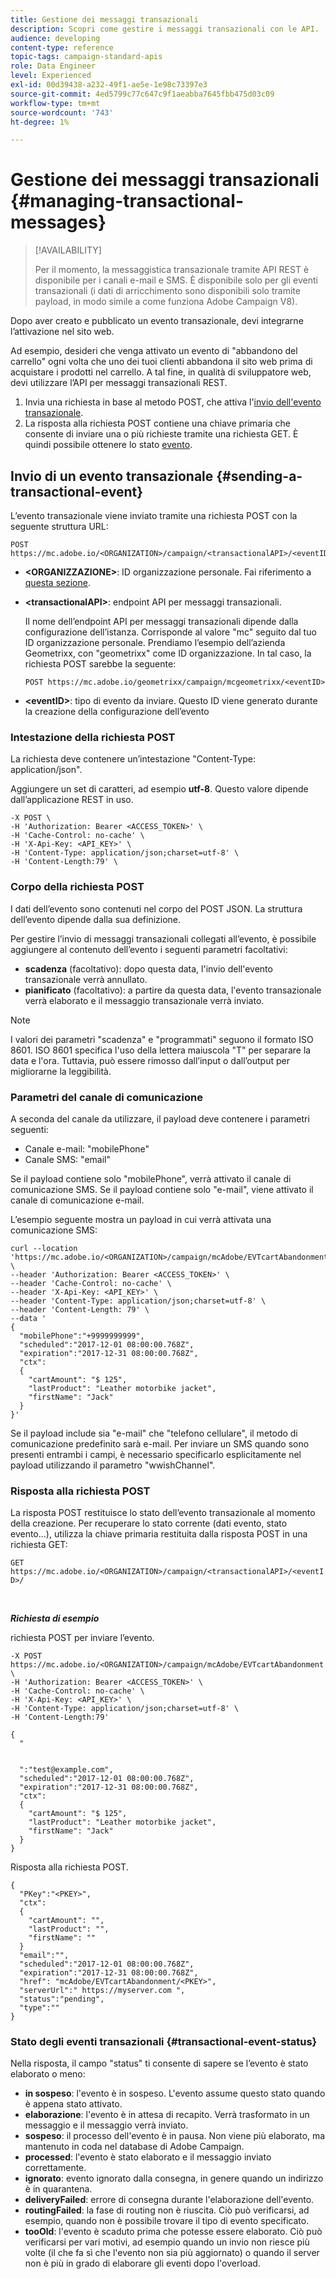 ```yaml
---
title: Gestione dei messaggi transazionali
description: Scopri come gestire i messaggi transazionali con le API.
audience: developing
content-type: reference
topic-tags: campaign-standard-apis
role: Data Engineer
level: Experienced
exl-id: 00d39438-a232-49f1-ae5e-1e98c73397e3
source-git-commit: 4ed5799c77c647c9f1aeabba7645fbb475d03c09
workflow-type: tm+mt
source-wordcount: '743'
ht-degree: 1%

---
```


# Gestione dei messaggi transazionali {#managing-transactional-messages}

>[!AVAILABILITY]
>
>Per il momento, la messaggistica transazionale tramite API REST è disponibile per i canali e-mail e SMS. È disponibile solo per gli eventi transazionali (i dati di arricchimento sono disponibili solo tramite payload, in modo simile a come funziona Adobe Campaign V8).

Dopo aver creato e pubblicato un evento transazionale, devi integrarne l’attivazione nel sito web.

Ad esempio, desideri che venga attivato un evento di &quot;abbandono del carrello&quot; ogni volta che uno dei tuoi clienti abbandona il sito web prima di acquistare i prodotti nel carrello. A tal fine, in qualità di sviluppatore web, devi utilizzare l’API per messaggi transazionali REST.

1. Invia una richiesta in base al metodo POST, che attiva l&#39;[invio dell&#39;evento transazionale](#sending-a-transactional-event).
1. La risposta alla richiesta POST contiene una chiave primaria che consente di inviare una o più richieste tramite una richiesta GET. È quindi possibile ottenere lo stato [evento](#transactional-event-status).

## Invio di un evento transazionale {#sending-a-transactional-event}

L’evento transazionale viene inviato tramite una richiesta POST con la seguente struttura URL:

```
POST https://mc.adobe.io/<ORGANIZATION>/campaign/<transactionalAPI>/<eventID>
```

* **&lt;ORGANIZZAZIONE>**: ID organizzazione personale. Fai riferimento a [questa sezione](must-read.md).

* **&lt;transactionalAPI>**: endpoint API per messaggi transazionali.

  Il nome dell’endpoint API per messaggi transazionali dipende dalla configurazione dell’istanza. Corrisponde al valore &quot;mc&quot; seguito dal tuo ID organizzazione personale. Prendiamo l’esempio dell’azienda Geometrixx, con &quot;geometrixx&quot; come ID organizzazione. In tal caso, la richiesta POST sarebbe la seguente:

  `POST https://mc.adobe.io/geometrixx/campaign/mcgeometrixx/<eventID>`

* **&lt;eventID>**: tipo di evento da inviare. Questo ID viene generato durante la creazione della configurazione dell’evento

### Intestazione della richiesta POST

La richiesta deve contenere un’intestazione &quot;Content-Type: application/json&quot;.

Aggiungere un set di caratteri, ad esempio **utf-8**. Questo valore dipende dall’applicazione REST in uso.

```
-X POST \
-H 'Authorization: Bearer <ACCESS_TOKEN>' \
-H 'Cache-Control: no-cache' \
-H 'X-Api-Key: <API_KEY>' \
-H 'Content-Type: application/json;charset=utf-8' \
-H 'Content-Length:79' \
```

### Corpo della richiesta POST

I dati dell’evento sono contenuti nel corpo del POST JSON. La struttura dell’evento dipende dalla sua definizione.

Per gestire l’invio di messaggi transazionali collegati all’evento, è possibile aggiungere al contenuto dell’evento i seguenti parametri facoltativi:

* **scadenza** (facoltativo): dopo questa data, l&#39;invio dell&#39;evento transazionale verrà annullato.
* **pianificato** (facoltativo): a partire da questa data, l&#39;evento transazionale verrà elaborato e il messaggio transazionale verrà inviato.

>[!NOTE]
>
>I valori dei parametri &quot;scadenza&quot; e &quot;programmati&quot; seguono il formato ISO 8601. ISO 8601 specifica l&#39;uso della lettera maiuscola &quot;T&quot; per separare la data e l&#39;ora. Tuttavia, può essere rimosso dall’input o dall’output per migliorarne la leggibilità.

### Parametri del canale di comunicazione

A seconda del canale da utilizzare, il payload deve contenere i parametri seguenti:

* Canale e-mail: &quot;mobilePhone&quot;
* Canale SMS: &quot;email&quot;

Se il payload contiene solo &quot;mobilePhone&quot;, verrà attivato il canale di comunicazione SMS. Se il payload contiene solo &quot;e-mail&quot;, viene attivato il canale di comunicazione e-mail.

L’esempio seguente mostra un payload in cui verrà attivata una comunicazione SMS:

```
curl --location 'https://mc.adobe.io/<ORGANIZATION>/campaign/mcAdobe/EVTcartAbandonment' \
--header 'Authorization: Bearer <ACCESS_TOKEN>' \
--header 'Cache-Control: no-cache' \
--header 'X-Api-Key: <API_KEY>' \
--header 'Content-Type: application/json;charset=utf-8' \
--header 'Content-Length: 79' \
--data '
{
  "mobilePhone":"+9999999999",
  "scheduled":"2017-12-01 08:00:00.768Z",
  "expiration":"2017-12-31 08:00:00.768Z",
  "ctx":
  {
    "cartAmount": "$ 125",
    "lastProduct": "Leather motorbike jacket",
    "firstName": "Jack"
  }
}'
```

Se il payload include sia &quot;e-mail&quot; che &quot;telefono cellulare&quot;, il metodo di comunicazione predefinito sarà e-mail. Per inviare un SMS quando sono presenti entrambi i campi, è necessario specificarlo esplicitamente nel payload utilizzando il parametro &quot;wwishChannel&quot;.

### Risposta alla richiesta POST

La risposta POST restituisce lo stato dell’evento transazionale al momento della creazione. Per recuperare lo stato corrente (dati evento, stato evento...), utilizza la chiave primaria restituita dalla risposta POST in una richiesta GET:

`GET https://mc.adobe.io/<ORGANIZATION>/campaign/<transactionalAPI>/<eventID>/`

<br/>

***Richiesta di esempio***

richiesta POST per inviare l’evento.

```
-X POST https://mc.adobe.io/<ORGANIZATION>/campaign/mcAdobe/EVTcartAbandonment \
-H 'Authorization: Bearer <ACCESS_TOKEN>' \
-H 'Cache-Control: no-cache' \
-H 'X-Api-Key: <API_KEY>' \
-H 'Content-Type: application/json;charset=utf-8' \
-H 'Content-Length:79'

{
  "
  
  
  ":"test@example.com",
  "scheduled":"2017-12-01 08:00:00.768Z",
  "expiration":"2017-12-31 08:00:00.768Z",
  "ctx":
  {
    "cartAmount": "$ 125",
    "lastProduct": "Leather motorbike jacket",
    "firstName": "Jack"
  }
}
```

Risposta alla richiesta POST.

```
{
  "PKey":"<PKEY>",
  "ctx":
  {
    "cartAmount": "",
    "lastProduct": "",
    "firstName": ""
  }
  "email":"",
  "scheduled":"2017-12-01 08:00:00.768Z",
  "expiration":"2017-12-31 08:00:00.768Z",
  "href": "mcAdobe/EVTcartAbandonment/<PKEY>",
  "serverUrl":" https://myserver.com ",
  "status":"pending",
  "type":""
}
```

### Stato degli eventi transazionali {#transactional-event-status}

Nella risposta, il campo &quot;status&quot; ti consente di sapere se l’evento è stato elaborato o meno:

* **in sospeso**: l&#39;evento è in sospeso. L&#39;evento assume questo stato quando è appena stato attivato.
* **elaborazione**: l&#39;evento è in attesa di recapito. Verrà trasformato in un messaggio e il messaggio verrà inviato.
* **sospeso**: il processo dell&#39;evento è in pausa. Non viene più elaborato, ma mantenuto in coda nel database di Adobe Campaign.
* **processed**: l&#39;evento è stato elaborato e il messaggio inviato correttamente.
* **ignorato**: evento ignorato dalla consegna, in genere quando un indirizzo è in quarantena.
* **deliveryFailed**: errore di consegna durante l&#39;elaborazione dell&#39;evento.
* **routingFailed**: la fase di routing non è riuscita. Ciò può verificarsi, ad esempio, quando non è possibile trovare il tipo di evento specificato.
* **tooOld**: l&#39;evento è scaduto prima che potesse essere elaborato. Ciò può verificarsi per vari motivi, ad esempio quando un invio non riesce più volte (il che fa sì che l&#39;evento non sia più aggiornato) o quando il server non è più in grado di elaborare gli eventi dopo l&#39;overload.
